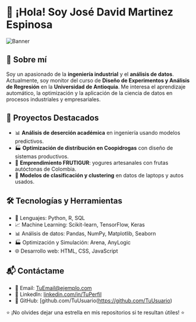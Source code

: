 # 👋 ¡Hola! Soy José David Martinez Espinosa 

![Banner](https://cdn.pixabay.com/photo/2015/12/07/11/10/banner-1080615_960_720.jpg)

## 🚀 Sobre mí
Soy un apasionado de la **ingeniería industrial** y el **análisis de datos**. Actualmente, soy monitor del curso de **Diseño de Experimentos y Análisis de Regresión** en la **Universidad de Antioquia**. Me interesa el aprendizaje automático, la optimización y la aplicación de la ciencia de datos en procesos industriales y empresariales.

## 🎯 Proyectos Destacados
- 📊 **Análisis de deserción académica** en ingeniería usando modelos predictivos.
- 🏭 **Optimización de distribución en Coopidrogas** con diseño de sistemas productivos.
- 🥛 **Emprendimiento FRUTIGUR**: yogures artesanales con frutas autóctonas de Colombia.
- 🤖 **Modelos de clasificación y clustering** en datos de laptops y autos usados.

## 🛠️ Tecnologías y Herramientas
- 📌 Lenguajes: Python, R, SQL
- 📈 Machine Learning: Scikit-learn, TensorFlow, Keras
- 📊 Análisis de datos: Pandas, NumPy, Matplotlib, Seaborn
- 🏭 Optimización y Simulación: Arena, AnyLogic
- 🌐 Desarrollo web: HTML, CSS, JavaScript

## 📬 Contáctame
- 📧 Email: [TuEmail@ejemplo.com](mailto:TuEmail@ejemplo.com)
- 💼 LinkedIn: [linkedin.com/in/TuPerfil](https://www.linkedin.com/in/TuPerfil)
- 📂 GitHub: [github.com/TuUsuario(https://github.com/TuUsuario)

⭐ ¡No olvides dejar una estrella en mis repositorios si te resultan útiles! ⭐
